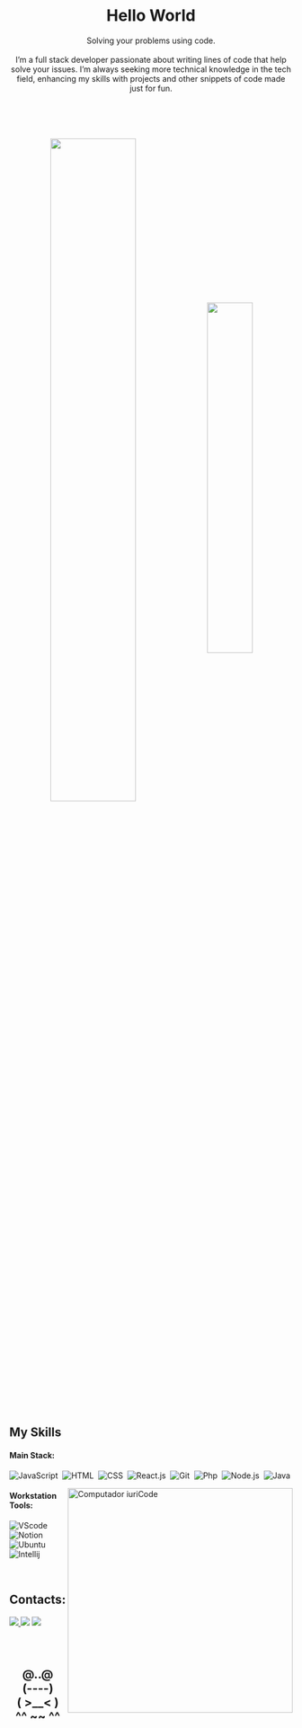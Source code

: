 <h1 align="center">Hello World</h1>

<p align="center">Solving your problems using code. <br><br> I’m a full stack developer passionate about writing lines of code that help solve your issues. I’m always seeking more technical knowledge in the tech field, enhancing my skills with projects and other snippets of code made just for fun.</p>&nbsp;

<div  align="center" style="margin-bottom:100px; margin-top: 50px;">
<img width=55% align="center"  src="https://github-readme-streak-stats.herokuapp.com?user=Dev-vinixx&theme=radical&mode=weekly" />
<img width=40% align="center" src="https://github-readme-stats-git-main-rafaelalexandrino.vercel.app/api/top-langs/?username=Dev-vinixx&show_icons=true&theme=radical&layout=compact" />
 </div>
 
 &nbsp;
 &nbsp;



## My Skills

#### Main Stack:

![JavaScript](https://img.shields.io/badge/JavaScript-F7DF1E?style=for-the-badge&logo=javascript&logoColor=black)&nbsp;
![HTML](https://img.shields.io/badge/HTML5-E34F26?style=for-the-badge&logo=html5&logoColor=white)&nbsp;
![CSS](https://img.shields.io/badge/CSS3-1572B6?style=for-the-badge&logo=css3&logoColor=white)&nbsp;
![React.js](https://img.shields.io/badge/React-20232A?style=for-the-badge&logo=react&logoColor=61DAFB)&nbsp;
![Git](https://img.shields.io/badge/GIT-E44C30?style=for-the-badge&logo=git&logoColor=white)&nbsp;
![Php](https://img.shields.io/badge/PHP-777BB4?style=for-the-badge&logo=git&logoColor=white)&nbsp;
![Node.js](https://img.shields.io/badge/Node.js-339933?style=for-the-badge&logo=git&logoColor=white)&nbsp;
![Java](https://img.shields.io/badge/Java-E44C30?style=for-the-badge)&nbsp;

<img src="https://raw.githubusercontent.com/MicaelliMedeiros/micaellimedeiros/master/image/computer-illustration.png" min-width="400px" max-width="400px" width="400px" align="right" alt="Computador iuriCode">

#### Workstation Tools:

![VScode](https://img.shields.io/badge/vscode-4285F4?style=for-the-badge&logo=vscode&logoColor=white)&nbsp;
![Notion](https://img.shields.io/badge/Notion-000000?style=for-the-badge&logo=notion&logoColor=white)&nbsp;
![Ubuntu](https://img.shields.io/badge/Ubuntu-E95420?style=for-the-badge&logo=ubuntu&logoColor=white)&nbsp;
![Intellij](https://img.shields.io/badge/Intellij-000000?style=for-the-badge&logo=Intellij%20IDEA&logoColor=white)&nbsp;

&nbsp;
&nbsp;

## Contacts:






<div> 
<a href="https://www.instagram.com/_vini.x_x" target="_blank"><img src="https://img.shields.io/badge/-Instagram-%23E4405F?style=for-the-badge&logo=instagram&logoColor=white">
</a>
<a href = "mailto:contato.viniciuseduardo0500@gmail.com"> <img src="https://img.shields.io/badge/-Gmail-%23333?style=for-the-badge&logo=gmail&logoColor=white" target="_blank"></a>
<a href="https://www.linkedin.com/in/Dev-vinixx/" target="_blank"><img src="https://img.shields.io/badge/-LinkedIn-%230077B5?style=for-the-badge&logo=linkedin&logoColor=white"  target="_blank"></a> 
</div>&nbsp;&nbsp;
 

  <h2 align="center">
    <br>
  @..@<br>
 (----)<br>
( >__< )<br>
^^ ~~ ^^<br>
</h2>
